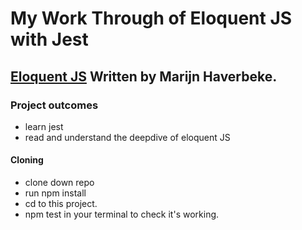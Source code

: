 # My Work Through of Eloquent JS with Jest

## [Eloquent JS](https://eloquentjavascript.net/index.html) Written by Marijn Haverbeke.

### Project outcomes

- learn jest
- read and understand the deepdive of eloquent JS

#### Cloning

- clone down repo
- run npm install
- cd to this project.
- npm test in your terminal to check it's working.
